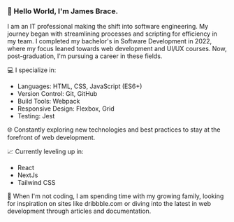 ### 👋 Hello World, I'm James Brace.
I am an IT professional making the shift into software engineering.  My journey began with streamlining processes and scripting for efficiency in my team. I completed my bachelor's in Software Development in 2022, where my focus leaned towards web development and UI/UX courses. Now, post-graduation, I'm pursuing a career in these fields.

💻 I specialize in:

- Languages: HTML, CSS, JavaScript (ES6+)
- Version Control: Git, GitHub
- Build Tools: Webpack
- Responsive Design: Flexbox, Grid
- Testing: Jest

🌐 Constantly exploring new technologies and best practices to stay at the forefront of web development.

📈 Currently leveling up in:
- React
- NextJs
- Tailwind CSS

🎨 When I'm not coding, I am spending time with my growing family, looking for inspiration on sites like dribbble.com or diving into the latest in web development through articles and documentation. 

<!--
**jbrace817/jbrace817** is a ✨ _special_ ✨ repository because its `README.md` (this file) appears on your GitHub profile.

Here are some ideas to get you started:

- 🔭 I’m currently working on ...
- 🌱 I’m currently learning ...
- 👯 I’m looking to collaborate on ...
- 🤔 I’m looking for help with ...
- 💬 Ask me about ...
- 📫 How to reach me: ...
- 😄 Pronouns: ...
- ⚡ Fun fact: ...
-->

